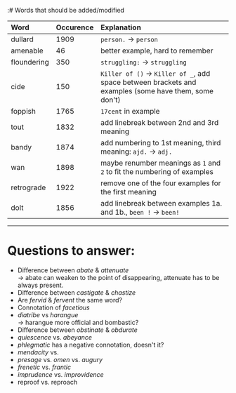 :# Words that should be added/modified

| Word              | Occurence | Explanation                                                                                           |
| :---------------- | :-------- | :----------------------                                                                               |
| dullard           | 1909      | `person.` -> `person`                                                                                 |
| amenable          | 46        | better example, hard to remember                                                                      |
| floundering       | 350       | `struggling:` -> `struggling`                                                                         |
| cide              | 150       | `Killer of ()` -> `Killer of _`, add space between brackets and examples (some have them, some don't) |
| foppish           | 1765      | `17cent` in example                                                                                   |
| tout              | 1832      | add linebreak between 2nd and 3rd meaning                                                             |
| bandy             | 1874      | add numbering to 1st meaning, third meaning: `ajd.` -> `adj.`                                         |
| wan               | 1898      | maybe renumber meanings as `1` and `2` to fit the numbering of examples                               |
| retrograde        | 1922      | remove one of the four examples for the first meaning                                                 |
| dolt              | 1856      | add linebreak between examples 1a. and 1b., `been !` -> `been!`                                       |

----

# Questions to answer:

- Difference between _abate_ & _attenuate_<br />
  → abate can weaken to	 the point of disappearing, attenuate has to be always present.
- Difference between _castigate_ & _chastize_
- Are _fervid_ & _fervent_ the same word?
- Connotation of _facetious_
- _diatribe_ vs _harangue_<br />
  → harangue more official and bombastic?
- Difference between _obstinate_ &  _obdurate_
- _quiescence_ vs. _abeyance_
- _phlegmatic_ has a negative connotation, doesn't it?
- _mendacity_ vs.
- _presage_ vs. _omen_ vs. _augury_
- _frenetic_ vs. _frantic_
- _imprudence_ vs. _improvidence_
- reproof vs. reproach
